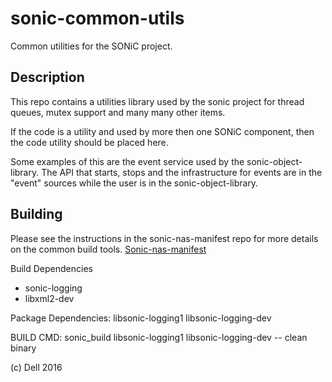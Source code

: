 # sonic-common-utils
Common utilities for the SONiC project.

## Description
This repo contains a utilities library used by the sonic project for thread queues, mutex support and many many other items.

If the code is a utility and used by more then one SONiC component, then the code utility should be placed here.

Some examples of this are the event service used by the sonic-object-library.  The API that starts, stops and the infrastructure for events are in the "event" sources while the user is in the sonic-object-library.


Building
--------
Please see the instructions in the sonic-nas-manifest repo for more details on the common build tools.  [Sonic-nas-manifest](https://github.com/Azure/sonic-nas-manifest)

Build Dependencies
 - sonic-logging
 - libxml2-dev

Package Dependencies:
  libsonic-logging1 libsonic-logging-dev

BUILD CMD: sonic_build libsonic-logging1 libsonic-logging-dev -- clean binary

(c) Dell 2016
